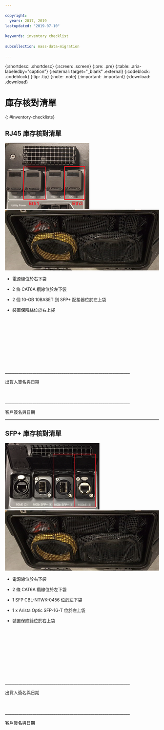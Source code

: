 ```yaml
---

copyright:
  years: 2017, 2019
lastupdated: "2019-07-10"

keywords: inventory checklist

subcollection: mass-data-migration

---
```


{:shortdesc: .shortdesc}
{:screen: .screen}
{:pre: .pre}
{:table: .aria-labeledby="caption"}
{:external: target="_blank" .external}
{:codeblock: .codeblock}
{:tip: .tip}
{:note: .note}
{:important: .important}
{:download: .download}

# 庫存核對清單
{: #inventory-checklists}

## RJ45 庫存核對清單

![RJ45 埠](/images/RJ45Ports.png)
![Mass Data Migration 裝置庫存](/images/MDMDeviceInventory.png)



-	電源線位於右下袋

-	2 條 CAT6A 纜線位於左下袋

-	2 個 10-GB 10BASET 到 SFP+ 配接器位於左上袋

-	裝置保險絲位於右上袋



</br>
</br>
</br>
</br>
</br>
</br>
</br>
</br>
</hr>
</br>
</hr>    
</br>
________________________________________________________________

出貨人簽名與日期


</br>
</hr>
</br>
________________________________________________________________

客戶簽名與日期




<hr>

## SFP+ 庫存核對清單

![SFP 埠](/images/SFP+Ports.png)
![Mass Data Migration 裝置庫存](/images/MDMDeviceInventory.png)


-	電源線位於右下袋

-	2 條 CAT6A 纜線位於左下袋

-	1 SFP CBL-NTWK-0456 位於左下袋

- 1 x Arista Optic SFP-1G-T 位於左上袋

-	裝置保險絲位於右上袋



</br>
</br>
</br>
</br>
</br>
</br>
</br>
</br>
</hr>
</br>
</hr>    
</br>
________________________________________________________________

出貨人簽名與日期


</br>
</hr>
</br>
________________________________________________________________

客戶簽名與日期
